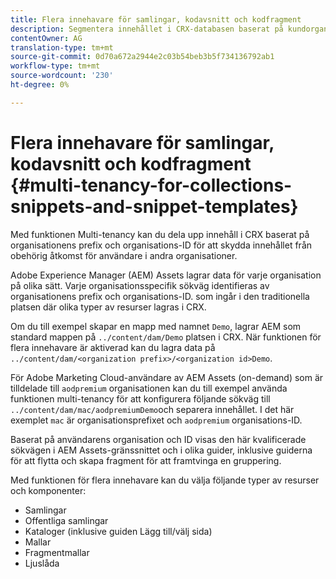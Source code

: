 ```yaml
---
title: Flera innehavare för samlingar, kodavsnitt och kodfragment
description: Segmentera innehållet i CRX-databasen baserat på kundorganisationen för att förhindra obehörig åtkomst.
contentOwner: AG
translation-type: tm+mt
source-git-commit: 0d70a672a2944e2c03b54beb3b5f734136792ab1
workflow-type: tm+mt
source-wordcount: '230'
ht-degree: 0%

---
```



# Flera innehavare för samlingar, kodavsnitt och kodfragment {#multi-tenancy-for-collections-snippets-and-snippet-templates}

Med funktionen Multi-tenancy kan du dela upp innehåll i CRX baserat på organisationens prefix och organisations-ID för att skydda innehållet från obehörig åtkomst för användare i andra organisationer.

Adobe Experience Manager (AEM) Assets lagrar data för varje organisation på olika sätt. Varje organisationsspecifik sökväg identifieras av organisationens prefix och organisations-ID.
som ingår i den traditionella platsen där olika typer av resurser lagras i CRX.

Om du till exempel skapar en mapp med namnet `Demo`, lagrar AEM som standard mappen på `../content/dam/Demo` platsen i CRX. När funktionen för flera innehavare är aktiverad kan du lagra data på `../content/dam/<organization prefix>/<organization id>Demo`.

För Adobe Marketing Cloud-användare av AEM Assets (on-demand) som är tilldelade till `aodpremium` organisationen kan du till exempel använda funktionen multi-tenancy för att konfigurera följande sökväg till `../content/dam/mac/aodpremiumDemo`och separera innehållet. I det här exemplet `mac` är organisationsprefixet och `aodpremium` organisations-ID.

Baserat på användarens organisation och ID visas den här kvalificerade sökvägen i AEM Assets-gränssnittet och i olika guider, inklusive guiderna för att flytta och skapa fragment för att framtvinga en gruppering.

Med funktionen för flera innehavare kan du välja följande typer av resurser och komponenter:

* Samlingar
* Offentliga samlingar
* Kataloger (inklusive guiden Lägg till/välj sida)
* Mallar
* Fragmentmallar
* Ljuslåda
